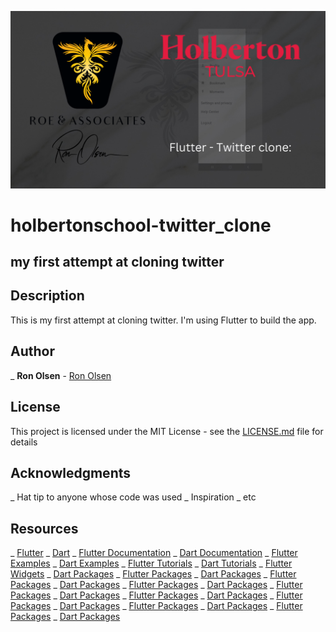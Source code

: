 ![holbertonschool-twitter_clone_banner](https://github.com/ronroeandassociates/assets/blob/master/images/holbertonschool-twitter_clone_banner.png)

# holbertonschool-twitter_clone

## my first attempt at cloning twitter

## Description

This is my first attempt at cloning twitter. I'm using Flutter to build the app.

## Author

\_ **Ron Olsen** - [Ron Olsen]()

## License

This project is licensed under the MIT License - see the [LICENSE.md](LICENSE.md) file for details

## Acknowledgments

_ Hat tip to anyone whose code was used
_ Inspiration
\_ etc

## Resources

_ [Flutter](https://flutter.dev/)
_ [Dart](https://dart.dev/)
_ [Flutter Documentation](https://flutter.dev/docs)
_ [Dart Documentation](https://dart.dev/guides)
_ [Flutter Examples](https://flutter.dev/docs/cookbook)
_ [Dart Examples](https://dart.dev/samples)
_ [Flutter Tutorials](https://flutter.dev/docs/reference/tutorials)
_ [Dart Tutorials](https://dart.dev/tutorials)
_ [Flutter Widgets](https://flutter.dev/docs/development/ui/widgets)
_ [Dart Packages](https://pub.dev/)
_ [Flutter Packages](https://pub.dev/flutter)
_ [Dart Packages](https://pub.dev/packages)
_ [Flutter Packages](https://pub.dev/flutter/packages)
_ [Dart Packages](https://pub.dev/packages?q=flutter)
_ [Flutter Packages](https://pub.dev/flutter/packages?q=flutter)
_ [Dart Packages](https://pub.dev/packages?q=flutter&sort=popularity)
_ [Flutter Packages](https://pub.dev/flutter/packages?q=flutter&sort=popularity)
_ [Dart Packages](https://pub.dev/packages?q=flutter&sort=popularity&order=desc)
_ [Flutter Packages](https://pub.dev/flutter/packages?q=flutter&sort=popularity&order=desc)
_ [Dart Packages](https://pub.dev/packages?q=flutter&sort=popularity&order=desc&page=2)
_ [Flutter Packages](https://pub.dev/flutter/packages?q=flutter&sort=popularity&order=desc&page=2)
_ [Dart Packages](https://pub.dev/packages?q=flutter&sort=popularity&order=desc&page=3)
_ [Flutter Packages](https://pub.dev/flutter/packages?q=flutter&sort=popularity&order=desc&page=3)
_ [Dart Packages](https://pub.dev/packages?q=flutter&sort=popularity&order=desc&page=4)
_ [Flutter Packages](https://pub.dev/flutter/packages?q=flutter&sort=popularity&order=desc&page=4)
_ [Dart Packages](https://pub.dev/packages?q=flutter&sort=popularity&order=desc&page=5)
